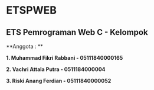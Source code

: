 # ETSPWEB
## ETS Pemrograman Web C - Kelompok
**Anggota : **

**1. Muhammad Fikri Rabbani - 05111840000165**

**2. Vachri Attala Putra - 0511184000004**
            
**3. Riski Anang Ferdian - 05111840000052**


